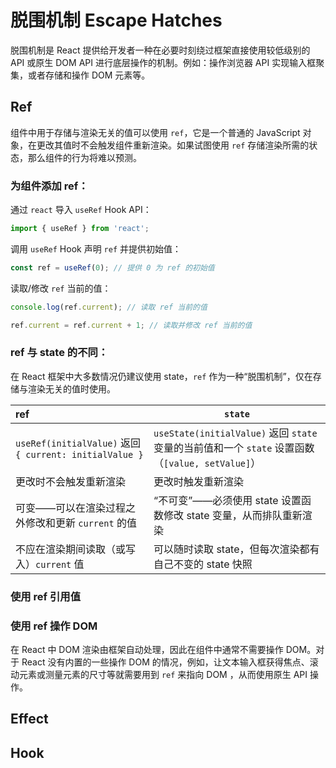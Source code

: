 # 脱围机制 Escape Hatches

脱围机制是 React 提供给开发者一种在必要时刻绕过框架直接使用较低级别的 API 或原生 DOM API 进行底层操作的机制。例如：操作浏览器 API 实现输入框聚集，或者存储和操作 DOM 元素等。

## Ref 

组件中用于存储与渲染无关的值可以使用 `ref`，它是一个普通的 JavaScript 对象，在更改其值时不会触发组件重新渲染。如果试图使用 `ref` 存储渲染所需的状态，那么组件的行为将难以预测。

### 为组件添加 ref：

通过 `react` 导入 `useRef` Hook API：

```jsx
import { useRef } from 'react';
```

调用 `useRef` Hook 声明 `ref` 并提供初始值：

```jsx
const ref = useRef(0); // 提供 0 为 ref 的初始值
```

读取/修改 `ref` 当前的值：

```jsx
console.log(ref.current); // 读取 ref 当前的值

ref.current = ref.current + 1; // 读取并修改 ref 当前的值
```

### ref 与 state 的不同：

在 React 框架中大多数情况仍建议使用 state，`ref` 作为一种“脱围机制”，仅在存储与渲染无关的值时使用。

| ref                                                     | `state`                                                      |
| :------------------------------------------------------ | ------------------------------------------------------------ |
| `useRef(initialValue)` 返回 `{ current: initialValue }` | `useState(initialValue)` 返回 `state` 变量的当前值和一个 `state` 设置函数（`[value, setValue]`） |
| 更改时不会触发重新渲染                                  | 更改时触发重新渲染                                           |
| 可变——可以在渲染过程之外修改和更新 `current` 的值       | “不可变”——必须使用 state 设置函数修改 state 变量，从而排队重新渲染 |
| 不应在渲染期间读取（或写入）`current` 值                | 可以随时读取 state，但每次渲染都有自己不变的 state 快照      |

### 使用 ref 引用值





### 使用 ref 操作 DOM

在 React 中 DOM 渲染由框架自动处理，因此在组件中通常不需要操作 DOM。对于 React 没有内置的一些操作 DOM 的情况，例如，让文本输入框获得焦点、滚动元素或测量元素的尺寸等就需要用到 `ref` 来指向 DOM ，从而使用原生 API 操作。



## Effect



## Hook


